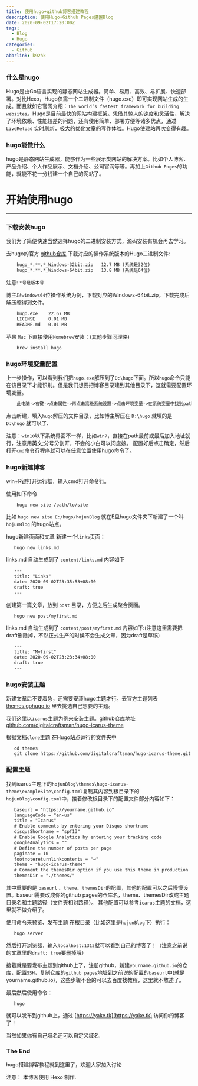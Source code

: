 ```yaml
---
title: 使用hugo+github博客搭建教程
description: 使用Hugo+Github Pages建置Blog
date: 2020-09-02T17:20:00Z
tags:
  - Blog
  - Hugo
categories:
  - Github
abbrlink: k92hk
---
```


### 什么是hugo

Hugo是由Go语言实现的静态网站生成器。简单、易用、高效、易扩展、快速部署。对比Hexo，Hugo仅需一个二进制文件（hugo.exe）即可实现网站生成的生成。而且就如它官网介绍：`The world’s fastest framework for building websites`。Hugo是目前最快的网站构建框架。凭借其惊人的速度和灵活性，解决了环境依赖、性能较差的问题，还有使用简单、部署方便等诸多优点，通过 `LiveReload` 实时刷新，极大的优化文章的写作体验。Hugo使建站再次变得有趣。

### hugo能做什么

hugo是静态网站生成器，能够作为一些展示类网站的解决方案。比如个人博客、产品介绍、个人作品展示、文档介绍、公司官网等等。再加上`Github Pages`的功能，就能不花一分钱建一个自己的网站了。

<!--more-->

# 开始使用hugo
---

### 下载安装hugo

我们为了简便快速当然选择hugo的二进制安装方式，源码安装有机会再去学习。

去hugo的官方 [github仓库](https://github.com/gohugoio/hugo/releases) 下载对应的操作系统版本的Hugo二进制文件:

```txt
    hugo_*.**.*_Windows-32bit.zip   12.7 MB (系统是32位)
    hugo_*.**.*_Windows-64bit.zip   13.8 MB (系统是64位)
```

注意: `*号是版本号`

博主以`windows64`位操作系统为例，下载对应的Windows-64bit.zip，下载完成后解压缩得到文件。

```txt
    hugo.exe    22.67 MB
    LICENSE     0.01 MB
    README.md   0.01 MB
```

苹果 `Mac` 下直接使用`Homebrew`安装：(其他步骤同理略)

```shell
    brew install hugo
```

### hugo环境变量配置

上一步操作，可以看到我们把`hugo.exe`解压到了`D:\hugo`下面。所以`hugo`命令只能在该目录下才能识别。但是我们想要把博客目录建到其他目录下，这就需要配置环境变量。


```txt
    此电脑->右键->点击属性->再点击高级系统设置->点击环境变量->在系统变量中找到path->再点击编辑
```

点击新建，填入`hugo`解压的文件目录，比如博主解压在 `D:\hugo` 就填的是 `D:\hugo` 就可以了.

注意：`win10`以下系统界面不一样，比如`win7`，直接在path最前或最后加入地址就行，注意用英文;分号分割开，不会的小白可以问度娘。
配置好后点击确定，然后打开`cmd`命令行程序就可以在任意位置使用hugo命令了。

### hugo新建博客

win+R键打开运行框，输入cmd打开命令行。

使用如下命令

```shell
    hugo new site /path/to/site
```

比如 `hugo new site E:/hugo/hojunBlog` 就在E盘hugo文件夹下新建了一个叫 `hojunBlog` 的hugo站点。

hugo新建页面和文章
新建一个`links`页面：

```shell
   hugo new links.md
```

links.md 自动生成到了 `content/links.md` 内容如下

```html
   ---
   title: "Links"
   date: 2020-09-02T23:35:53+08:00
   draft: true
   ---
```

创建第一篇文章，放到 `post` 目录，方便之后生成聚合页面。

```shell
   hugo new post/myfirst.md
```

links.md 自动生成到了 `content/post/myfirst.md` 内容如下:(注意这里需要把draft删除掉，不然正式生产的时候不会生成文章，因为draft是草稿)

```html
   ---
   title: "Myfirst"
   date: 2020-09-02T23:23:34+08:00
   draft: true
   ---
```

### hugo安装主题

新建文章后不要着急，还需要安装hugo主题才行。去官方主题列表 [themes.gohugo.io](https://themes.gohugo.io) 里去挑选自己想要的主题。

我们这里以`icarus`主题为例来安装主题。github仓库地址 [github.com/digitalcraftsman/hugo-icarus-theme](https://github.com/digitalcraftsman/hugo-icarus-theme)

根据文档`clone`主题
在Hugo站点运行的文件夹中

```shell
   cd themes
   git clone https://github.com/digitalcraftsman/hugo-icarus-theme.git
```

### 配置主题

找到icarus主题下的`hojunBlog\themes\hugo-icarus-theme\exampleSite\config.toml`复制其内容到根目录下的`hojunBlog\config.toml`中，接着修改根目录下的配置文件部分内容如下：

```html
   baseurl = "https://yourname.github.io"
   languageCode = "en-us"
   title = "Icarus"
   # Enable comments by entering your Disqus shortname
   disqusShortname = "spf13"
   # Enable Google Analytics by entering your tracking code
   googleAnalytics = ""
   # Define the number of posts per page
   paginate = 10
   footnotereturnlinkcontents = "↩"
   theme = "hugo-icarus-theme"
   # Comment the themesDir option if you use this theme in production
   themesDir = "./themes/"
```

其中重要的是 `baseurl` 、`theme`、`themesDir`的配置，其他的配置可以之后慢慢设置。baseurl需要改成你的github pages的仓库名，theme、themesDir改成主题目录名和主题路径（文件夹相对路径）。
其他配置可以参考`icarus`主题的文档，这里就不做介绍了。

使用命令来预览、发布主题
在根目录（比如这里是`hojunBlog`下）执行：

```shell
   hugo server
```

然后打开浏览器，输入`localhost:1313`就可以看到自己的博客了！（注意之前说的文章里的`draft: true`要删掉哦）

接着就是要发布主题到github上了，注册github，新建`yourname.github.io`的仓库，配置`SSH`，复制仓库的`github pages`地址到之前说的配置的`baseurl`中(就是yourname.github.io)，这些步骤不会的可以去百度找教程，这里就不熬述了。

最后然后使用命令：

```shell
   hugo
```

就可以发布到github上，通过 [https://yake.tk](https://yake.tk) 访问你的博客了！

当然如果你有自己域名还可以自定义域名.

### The End

hugo搭建博客教程就到这里了，欢迎大家加入讨论

注意： 本博客使用 Hexo 制作.
